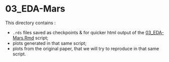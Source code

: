 # 03_EDA-Mars

This directory contains :
- `.rds` files saved as checkpoints & for quicker html output of the [03_EDA-Mars.Rmd](../../../../scripts/analysis-individual/Mars-2020/03_EDA-Mars.Rmd) script;
- plots generated in that same script;
- plots from the original paper, that we will try to reproduce in that same script.
